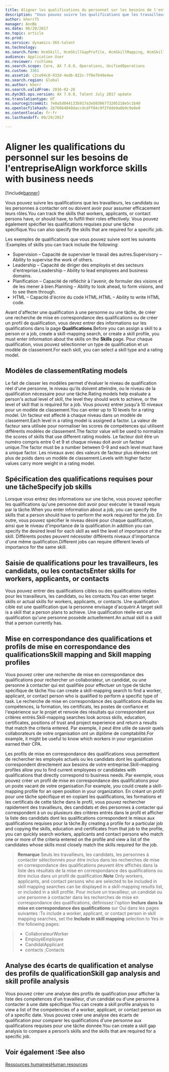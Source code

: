 ```yaml
---
title: Aligner les qualifications du personnel sur les besoins de l'entreprise
description: "Vous pouvez suivre les qualifications que les travailleurs, les candidats ou les personnes à contacter ont ou doivent avoir pour assumer efficacement leurs rôles. Vous pouvez également spécifier les qualifications requises pour une tâche spécifique."
author: kherr75
manager: AnnBe
ms.date: 06/20/2017
ms.topic: article
ms.prod: 
ms.service: dynamics-365-talent
ms.technology: 
ms.search.form: HcmSkill, HcmSkillGapProfile, HcmSkillMapping, HcmSkillType
audience: Application User
ms.reviewer: rschloma
ms.search.scope: Core, AX 7.0.0, Operations, UnifiedOperations
ms.custom: 3361
ms.assetid: c2ce94c0-933d-4edb-822c-7f0e7b49e4ee
ms.search.region: Global
ms.author: kherr
ms.search.validFrom: 2016-02-28
ms.dyn365.ops.version: AX 7.0.0, Talent July 2017 update
ms.translationtype: HT
ms.sourcegitcommit: 7e0a5d044133b917a3eb9386773205218e5c1b40
ms.openlocfilehash: 2b76064049daccdcdff04c9f2fdde9a8b9c9e8e0
ms.contentlocale: fr-fr
ms.lasthandoff: 09/29/2017

---
```


# <a name="align-workforce-skills-with-business-needs"></a><span data-ttu-id="ff2d0-104">Aligner les qualifications du personnel sur les besoins de l'entreprise</span><span class="sxs-lookup"><span data-stu-id="ff2d0-104">Align workforce skills with business needs</span></span>

[!include[banner](includes/banner.md)]


<span data-ttu-id="ff2d0-105">Vous pouvez suivre les qualifications que les travailleurs, les candidats ou les personnes à contacter ont ou doivent avoir pour assumer efficacement leurs rôles.</span><span class="sxs-lookup"><span data-stu-id="ff2d0-105">You can track the skills that workers, applicants, or contact persons have, or should have, to fulfill their roles effectively.</span></span> <span data-ttu-id="ff2d0-106">Vous pouvez également spécifier les qualifications requises pour une tâche spécifique.</span><span class="sxs-lookup"><span data-stu-id="ff2d0-106">You can also specify the skills that are required for a specific job.</span></span>

<span data-ttu-id="ff2d0-107">Les exemples de qualifications que vous pouvez suivre sont les suivants :</span><span class="sxs-lookup"><span data-stu-id="ff2d0-107">Examples of skills you can track include the following:</span></span>
-   <span data-ttu-id="ff2d0-108">Supervision – Capacité de superviser le travail des autres.</span><span class="sxs-lookup"><span data-stu-id="ff2d0-108">Supervisory – Ability to supervise the work of others.</span></span>
-   <span data-ttu-id="ff2d0-109">Leadership – Capacité de diriger des employés et des secteurs d'entreprise.</span><span class="sxs-lookup"><span data-stu-id="ff2d0-109">Leadership – Ability to lead employees and business domains.</span></span>
-   <span data-ttu-id="ff2d0-110">Planification – Capacité de réfléchir à l'avenir, de formuler des visions et de les mener à bien.</span><span class="sxs-lookup"><span data-stu-id="ff2d0-110">Planning – Ability to look ahead, to form visions, and to see them through.</span></span>
-   <span data-ttu-id="ff2d0-111">HTML – Capacité d'écrire du code HTML.</span><span class="sxs-lookup"><span data-stu-id="ff2d0-111">HTML – Ability to write HTML code.</span></span>

<span data-ttu-id="ff2d0-112">Avant d'affecter une qualification à une personne ou une tâche, de créer une recherche de mise en correspondance des qualifications ou de créer un profil de qualification, vous devez entrer des informations sur les qualifications dans la page **Qualifications**.</span><span class="sxs-lookup"><span data-stu-id="ff2d0-112">Before you can assign a skill to a person or a job, create a skill-mapping search, or create a skill profile, you must enter information about the skills on the **Skills** page.</span></span> <span data-ttu-id="ff2d0-113">Pour chaque qualification, vous pouvez sélectionner un type de qualification et un modèle de classement.</span><span class="sxs-lookup"><span data-stu-id="ff2d0-113">For each skill, you can select a skill type and a rating model.</span></span>

## <a name="rating-models"></a><span data-ttu-id="ff2d0-114">Modèles de classement</span><span class="sxs-lookup"><span data-stu-id="ff2d0-114">Rating models</span></span>
<span data-ttu-id="ff2d0-115">Le fait de classer les modèles permet d'évaluer le niveau de qualification réel d'une personne, le niveau qu'ils doivent atteindre, ou le niveau de la qualification nécessaire pour une tâche.</span><span class="sxs-lookup"><span data-stu-id="ff2d0-115">Rating models help evaluate a person's actual level of skill, the level they should work to achieve, or the level of skill that is required for a job.</span></span> <span data-ttu-id="ff2d0-116">Vous pouvez entrer jusqu'à 10 niveaux pour un modèle de classement.</span><span class="sxs-lookup"><span data-stu-id="ff2d0-116">You can enter up to 10 levels for a rating model.</span></span>  <span data-ttu-id="ff2d0-117">Un facteur est affecté à chaque niveau dans un modèle de classement.</span><span class="sxs-lookup"><span data-stu-id="ff2d0-117">Each level in a rating model is assigned a factor.</span></span>  <span data-ttu-id="ff2d0-118">La valeur de facteur sera utilisée pour normaliser les scores de compétences qui utilisent différents modèles de classement.</span><span class="sxs-lookup"><span data-stu-id="ff2d0-118">The factor value will be used to normalize the scores of skills that use different rating models.</span></span>  <span data-ttu-id="ff2d0-119">Le facteur doit être un numéro compris entre 0 et 9 et chaque niveau doit avoir un facteur unique.</span><span class="sxs-lookup"><span data-stu-id="ff2d0-119">The factor must be a number between 0-9 and each level must have a unique factor.</span></span>  <span data-ttu-id="ff2d0-120">Les niveaux avec des valeurs de facteur plus élevées ont plus de poids dans un modèle de classement.</span><span class="sxs-lookup"><span data-stu-id="ff2d0-120">Levels with higher factor values carry more weight in a rating model.</span></span>

## <a name="specify-job-skills"></a><span data-ttu-id="ff2d0-121">Spécification des qualifications requises pour une tâche</span><span class="sxs-lookup"><span data-stu-id="ff2d0-121">Specify job skills</span></span>
<span data-ttu-id="ff2d0-122">Lorsque vous entrez des informations sur une tâche, vous pouvez spécifier les qualifications qu'une personne doit avoir pour exécuter le travail requis par la tâche.</span><span class="sxs-lookup"><span data-stu-id="ff2d0-122">When you enter information about a job, you can specify the skills that a person should have to perform the work required for the job.</span></span>  <span data-ttu-id="ff2d0-123">En outre, vous pouvez spécifier le niveau désiré pour chaque qualification, ainsi que le niveau d'importance de la qualification.</span><span class="sxs-lookup"><span data-stu-id="ff2d0-123">In addition you can specify the desired level for each skill as well the level of importance of the skill.</span></span> <span data-ttu-id="ff2d0-124">Différents postes peuvent nécessiter différents niveaux d'importance d'une même qualification.</span><span class="sxs-lookup"><span data-stu-id="ff2d0-124">Different jobs can require different levels of importance for the same skill.</span></span>

## <a name="enter-skills-for-workers-applicants-or-contacts"></a><span data-ttu-id="ff2d0-125">Saisie de qualifications pour les travailleurs, les candidats, ou les contacts</span><span class="sxs-lookup"><span data-stu-id="ff2d0-125">Enter skills for workers, applicants, or contacts</span></span>
<span data-ttu-id="ff2d0-126">Vous pouvez entrer des qualifications cibles ou des qualifications réelles pour les travailleurs, les candidats, ou les contacts.</span><span class="sxs-lookup"><span data-stu-id="ff2d0-126">You can enter target skills or actual skills for workers, applicants, or contacts.</span></span> <span data-ttu-id="ff2d0-127">Une qualification cible est une qualification que la personne envisage d'acquérir.</span><span class="sxs-lookup"><span data-stu-id="ff2d0-127">A target skill is a skill that a person plans to achieve.</span></span> <span data-ttu-id="ff2d0-128">Une qualification réelle est une qualification qu'une personne possède actuellement.</span><span class="sxs-lookup"><span data-stu-id="ff2d0-128">An actual skill is a skill that a person currently has.</span></span>

## <a name="skill-mapping-and-skill-mapping-profiles"></a><span data-ttu-id="ff2d0-129"> Mise en correspondance des qualifications et profils de mise en correspondance des qualifications</span><span class="sxs-lookup"><span data-stu-id="ff2d0-129">Skill mapping and Skill mapping profiles</span></span>
<span data-ttu-id="ff2d0-130">Vous pouvez créer une recherche de mise en correspondance des qualifications pour rechercher un collaborateur, un candidat, ou une personne à contacter qui est qualifiée pour effectuer un type de tâche spécifique de tâche.</span><span class="sxs-lookup"><span data-stu-id="ff2d0-130">You can create a skill-mapping search to find a worker, applicant, or contact person who is qualified to perform a specific type of task.</span></span> <span data-ttu-id="ff2d0-131">Le recherche de mise en correspondance des qualifications étudie les compétences, la formation, les certificats, les postes de confiance et l'expérience sur le projet et renvoie des résultats qui correspondent aux critères entrés.</span><span class="sxs-lookup"><span data-stu-id="ff2d0-131">Skill-mapping searches look across skills, education, certificates, positions of trust and project experience and return a results that match the criteria entered.</span></span>  <span data-ttu-id="ff2d0-132">Par exemple, il peut être utile de savoir quels collaborateurs de votre organisation ont un diplôme de comptabilité.</span><span class="sxs-lookup"><span data-stu-id="ff2d0-132">For example, it might be useful to know which workers in your organization earned their CPA.</span></span>

<span data-ttu-id="ff2d0-133">Les profils de mise en correspondance des qualifications vous permettent de rechercher les employés actuels ou les candidats dont les qualifications correspondent directement aux besoins de votre entreprise.</span><span class="sxs-lookup"><span data-stu-id="ff2d0-133">Skill-mapping profiles allow you to find current employees or candidates with qualifications that directly correspond to business needs.</span></span>  <span data-ttu-id="ff2d0-134">Par exemple, vous pouvez créer un profil de mise en correspondance des qualifications pour un poste vacant de votre organisation.</span><span class="sxs-lookup"><span data-stu-id="ff2d0-134">For example, you could create a skill-mapping profile for an open position in your organization.</span></span> <span data-ttu-id="ff2d0-135">En créant un profil pour une tâche spécifique et en copiant les qualifications, les formations et les certificats de cette tâche dans le profil, vous pouvez rechercher rapidement des travailleurs, des candidats et des personnes à contacter qui correspondent à un ou plusieurs des critères entrés dans le profil et afficher la liste des candidats dont les qualifications correspondent le mieux aux qualifications requises pour la tâche.</span><span class="sxs-lookup"><span data-stu-id="ff2d0-135">By creating a profile for a particular job and copying the skills, education and certificates from that job to the profile, you can quickly search workers, applicants and contact persons who match one or more of the criteria entered on the profile and view a list of the candidates whose skills most closely match the skills required for the job.</span></span>

><span data-ttu-id="ff2d0-136">**Remarque** Seuls les travailleurs, les candidats, les personnes à contacter sélectionnés pour être inclus dans les recherches de mise en correspondance des qualifications peuvent être affichés dans la liste des résultats de la mise en correspondance des qualifications ou être inclus dans un profil de qualification.</span><span class="sxs-lookup"><span data-stu-id="ff2d0-136">**Note** Only workers, applicants, and contact persons who are selected to be included in skill mapping searches can be displayed in a skill-mapping results list, or included in a skill profile.</span></span> <span data-ttu-id="ff2d0-137">Pour inclure un travailleur, un candidat ou une personne à contacter dans les recherches de mise en correspondance des qualifications, définissez l'option **Inclure dans la mise en correspondance des qualifications** sur Oui dans les pages suivantes :</span><span class="sxs-lookup"><span data-stu-id="ff2d0-137">To include a worker, applicant, or contact person in skill mapping searches, set the **Include in skill mapping** selection to Yes in the following pages:</span></span>

> + <span data-ttu-id="ff2d0-138">Collaborateur</span><span class="sxs-lookup"><span data-stu-id="ff2d0-138">Worker</span></span>
> + <span data-ttu-id="ff2d0-139">Employé</span><span class="sxs-lookup"><span data-stu-id="ff2d0-139">Employee</span></span>
> + <span data-ttu-id="ff2d0-140">Candidat</span><span class="sxs-lookup"><span data-stu-id="ff2d0-140">Applicant</span></span>
> + <span data-ttu-id="ff2d0-141">contacts ;</span><span class="sxs-lookup"><span data-stu-id="ff2d0-141">Contacts</span></span>

## <a name="skill-gap-analysis-and-skill-profile-analysis"></a><span data-ttu-id="ff2d0-142">Analyse des écarts de qualification et analyse des profils de qualification</span><span class="sxs-lookup"><span data-stu-id="ff2d0-142">Skill gap analysis and skill profile analysis</span></span>
<span data-ttu-id="ff2d0-143">Vous pouvez créer une analyse des profils de qualification pour afficher la liste des compétences d'un travailleur, d'un candidat ou d'une personne à contacter à une date spécifique.</span><span class="sxs-lookup"><span data-stu-id="ff2d0-143">You can create a skill profile analysis to view a list of the competencies of a worker, applicant, or contact person as of a specific date.</span></span> <span data-ttu-id="ff2d0-144">Vous pouvez créer une analyse des écarts de qualification pour comparer les qualifications d'une personne aux qualifications requises pour une tâche donnée.</span><span class="sxs-lookup"><span data-stu-id="ff2d0-144">You can create a skill gap analysis to compare a person’s skills and the skills that are required for a specific job.</span></span>  



<a name="see-also"></a><span data-ttu-id="ff2d0-145">Voir également :</span><span class="sxs-lookup"><span data-stu-id="ff2d0-145">See also</span></span>
--------

[<span data-ttu-id="ff2d0-146">Ressources humaines</span><span class="sxs-lookup"><span data-stu-id="ff2d0-146">Human resources</span></span>](index.md)




